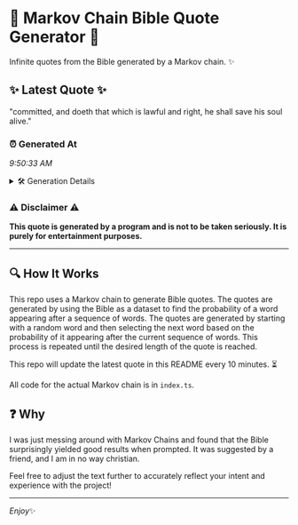# 📖 Markov Chain Bible Quote Generator 📖

Infinite quotes from the Bible generated by a Markov chain. ✨

## ✨ Latest Quote ✨
"committed, and doeth that which is lawful and right, he shall save his soul alive."

### ⏰ Generated At
*9:50:33 AM*

<details>
    <summary>🛠️ Generation Details</summary>
    <p>
        <strong>🌱 Seed:</strong> committed,<br>
        <strong>🔄 Iterations:</strong> 14<br>
        <strong>📜 Context History:</strong><br>[ committed, ]: and<br>[ committed,, and ]: doeth<br>[ committed,, and, doeth ]: that<br>[ committed,, and, doeth, that ]: which<br>[ committed,, and, doeth, that, which ]: is<br>[ committed,, and, doeth, that, which, is ]: lawful<br>[ and, doeth, that, which, is, lawful ]: and<br>[ doeth, that, which, is, lawful, and ]: right,<br>[ that, which, is, lawful, and, right, ]: he<br>[ which, is, lawful, and, right,, he ]: shall<br>[ is, lawful, and, right,, he, shall ]: save<br>[ lawful, and, right,, he, shall, save ]: his<br>[ and, right,, he, shall, save, his ]: soul<br>[ right,, he, shall, save, his, soul ]: alive.<br>
    </p>
</details>

### ⚠️ Disclaimer ⚠️
**This quote is generated by a program and is not to be taken seriously. It is purely for entertainment purposes.**

---

## 🔍 How It Works

This repo uses a Markov chain to generate Bible quotes. The quotes are generated by using the Bible as a dataset to find the probability of a word appearing after a sequence of words. The quotes are generated by starting with a random word and then selecting the next word based on the probability of it appearing after the current sequence of words. This process is repeated until the desired length of the quote is reached.

This repo will update the latest quote in this README every 10 minutes. ⏳

All code for the actual Markov chain is in `index.ts`.

## ❓ Why

I was just messing around with Markov Chains and found that the Bible surprisingly yielded good results when prompted. 
It was suggested by a friend, and I am in no way christian.

Feel free to adjust the text further to accurately reflect your intent and experience with the project!

---

*Enjoy*✨
